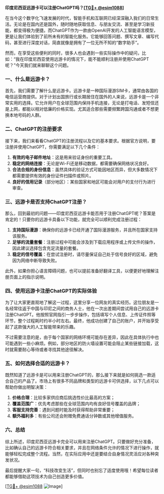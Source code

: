 **印度尼西亚远游卡可以注册ChatGPT吗？[[TG💪+ @esim1088](https://t.me/s/esim1088)]**

在当今这个数字化飞速发展的时代，智能手机和互联网已经深深融入我们的日常生活。无论是在国内还是国外，随时随地获取信息、与朋友交流、甚至是学习新技能，都变得极为便捷。而ChatGPT作为一款由OpenAI开发的人工智能语言模型，更是让我们体验到了前所未有的智能化服务。它能够回答问题、撰写文章、编写代码，甚至进行深度对话，简直就像是拥有了一位无所不知的“数字助手”。

然而，在享受这些便利的同时，很多人也会遇到一些实际操作中的疑问，比如：“我在印度尼西亚使用远游卡的情况下，能不能顺利注册并使用ChatGPT呢？”今天我们就来聊聊这个问题。

### 一、什么是远游卡？

首先，我们需要了解什么是远游卡。远游卡是一种国际漫游SIM卡，通常由各国的电信运营商提供。对于计划出国旅行或长期居住在国外的人来说，远游卡是一个非常实用的选择。它允许用户在全球范围内保持手机连接，无论是打电话、发短信还是上网，都能以相对低廉的价格实现。尤其适合那些需要频繁跨国沟通或者不想更换本地号码的人群。

### 二、ChatGPT的注册要求

接下来，我们来看看ChatGPT的注册流程以及它的基本要求。根据官方说明，要注册并使用ChatGPT，你需要满足以下几个条件：

1. **有效的电子邮件地址**：这是用来验证身份的重要工具。
2. **稳定的网络连接**：无论是Wi-Fi还是移动数据，都需要确保网络状况良好。
3. **合法合规的身份信息**：虽然具体的验证方式可能因地区而异，但大多数情况下都需要提供有效的身份证件扫描件或照片。
4. **良好的信用记录**（部分地区）：某些国家和地区可能会对用户的支付行为进行审查。

### 三、远游卡是否支持ChatGPT注册？

那么，回到最初的问题——印度尼西亚远游卡能否用于注册ChatGPT呢？答案是肯定的！只要你的远游卡具备以下功能，就完全可以顺利完成注册过程：

1. **支持国际漫游**：确保你的远游卡已经开通了国际漫游服务，并且所在国家支持该服务。
2. **足够的流量套餐**：注册过程中可能会涉及到下载应用程序或上传文件的操作，因此建议选择包含充足流量的套餐。
3. **稳定的信号覆盖**：在尝试注册时，请尽量保证自己处于信号良好的区域，避免因为网络中断导致失败。

此外，如果你担心语言障碍问题，也可以提前准备好翻译工具，以便更好地理解注册页面上的指示说明。

### 四、使用远游卡注册ChatGPT的实际体验

为了让大家更直观地了解这一过程，这里分享一位网友的真实经历。这位朋友是一名经常往返于中国与印尼之间的商务人士，他在一次出差期间尝试用自己的远游卡注册ChatGPT。他按照官网指引一步步操作，包括填写个人信息、上传证件照等环节，整个过程耗时约半小时左右。最终，他成功创建了自己的账户，并开始享受起了这款强大的人工智能带来的乐趣。

不过需要注意的是，由于每个国家的网络环境可能存在差异，因此在具体执行中也可能遇到一些小麻烦。例如，部分地区的防火墙设置可能会阻止某些链接加载，这时就需要耐心等待或者寻找其他途径解决。

### 五、如何选择合适的远游卡？

既然知道了远游卡是可以用来注册ChatGPT的，那么接下来就是如何挑选一款适合自己的产品了。市场上有很多不同品牌和类型的远游卡可供选择，以下几点可以帮助你做出明智决策：

1. **价格合理**：比较多家供应商后挑选性价比最高的方案；
2. **覆盖范围广**：优先考虑那些在全球范围内均有良好信号覆盖的品牌；
3. **客服支持完善**：遇到问题时能及时获得帮助非常重要；
4. **额外福利多**：有些公司还会附赠免费通话分钟数或其他增值服务。

### 六、总结

综上所述，印度尼西亚远游卡完全可以用来注册ChatGPT。只要做好充分准备，比如确认自己的远游卡符合相关要求，并且在网络条件允许的情况下进行操作，就能够轻松完成整个流程。当然，在实际应用中还是要结合自身情况灵活应对各种突发状况。

最后提醒大家一句，“科技改变生活”，但同时也别忘了适度使用哦！希望每位读者都能够借助这项技术为自己创造更多价值。

[[TG💪+ @esim1088](https://t.me/s/esim1088) ![Image](https://i.postimg.cc/4NQfJmqS/Snipaste-2025-05-13-00-14-12.png)]
